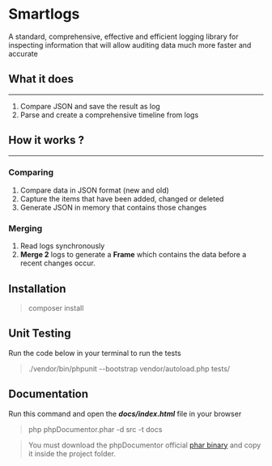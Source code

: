 # Smartlogs
A standard, comprehensive, effective and efficient logging library for inspecting information that will allow auditing data much more faster and accurate

## What it does
___
1. Compare JSON and save the result as log
2. Parse and create a comprehensive timeline from logs


## How it works ?
___

### Comparing
1. Compare data in JSON format (new and old)
2. Capture the items that have been added, changed or deleted
3. Generate JSON in memory that contains those changes

### Merging
1. Read logs synchronously
2. **Merge 2** logs to generate a **Frame** which contains the data before a recent changes occur. 


## Installation
> composer install

## Unit Testing
Run the code below in your terminal to run the tests 
> ./vendor/bin/phpunit --bootstrap vendor/autoload.php tests/

## Documentation
Run this command and open the ***docs/index.html*** file in your browser
> php phpDocumentor.phar -d src -t docs

> You must download the phpDocumentor official [phar binary](http://phpdoc.org/phpDocumentor.phar) and copy it inside the project folder.
